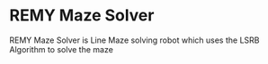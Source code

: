 # REMY Maze Solver

REMY Maze Solver is Line Maze solving robot which uses the LSRB Algorithm to solve the maze
